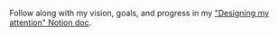 Follow along with my vision, goals, and progress in my ["Designing my attention" Notion doc](https://www.notion.so/jasonbenn/Designing-my-attention-cd037af4bcae4551a015d024642566a8).